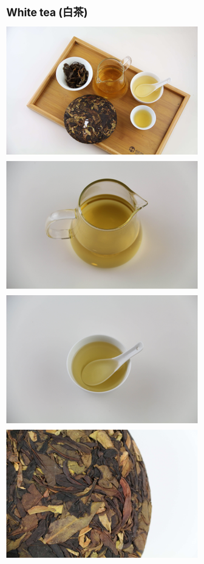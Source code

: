 # White tea (白茶)

![](/assets/white-tea/IMG_5354.jpeg)

![](/assets/white-tea/IMG_5369.jpeg)

![](/assets/white-tea/IMG_5405.jpeg)

![](/assets/white-tea/IMG_1777.jpeg)